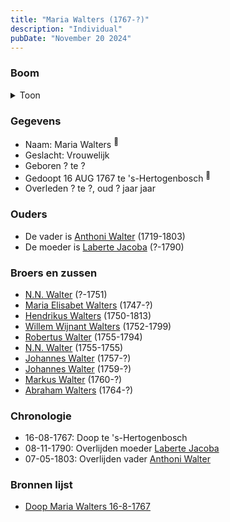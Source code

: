 ```yaml
---
title: "Maria Walters (1767-?)"
description: "Individual"
pubDate: "November 20 2024"
---
```


### Boom
<details><summary>Toon</summary>

![test](https://www.plantuml.com/plantuml/svg/ZPBBRi8m44Nt_eeHB5WX9Grl8Pw5jWZQBaghhf2JJ8aLnqOU8uHG_hqMX8PLsvqrldVkcR57PBcn-qmoIeNQSSCp27cKRetUgtYgfJPW3LVahb1PbeWO8H8cadWvOxQpHyWm2z7GfKGM3Mfxt26xwHf9JWGd1W0JRM8qRuc8KeL4_Nx6XHeC860vOpLuFKSHkpWgOsKJhGHySEaQLu0JF7cU7_W0rLamRyudhklfIw2CS-ZtGXuUDw6sLc9l00sudqt1R_jT6Dw8ADrBkU4gtaH64uNQSJXr6rRZJ_0xNk3K-HLWoTri5c718nto4k3E0Smdis0M_08m_4zk1vvVtXrbruCQrHzTcjwY2ZL5IOdHxnqmZeNQEaCJ5kkbCpHQPvovvtcD5bIbs2RsY5BgWqFAMR6dUhrGi8AxB1HELpXVTTWrRSMDuCNEgPov0p-lzVViVWl6wmU7sMh_Pml3yzBP25NiFkGt)
</details>

### Gegevens
- Naam: Maria Walters <sup><a href="../s00190/" style="text-decoration:none" title="Doop Maria Walters 16-8-1767">:link:</a></sup>
- Geslacht: Vrouwelijk
- Geboren ? te ? 
- Gedoopt 16 AUG 1767 te 's-Hertogenbosch <sup><a href="../s00190/" style="text-decoration:none" title="Doop Maria Walters 16-8-1767">:link:</a></sup>
- Overleden ? te ?, oud ? jaar jaar 

### Ouders
- De vader is [Anthoni Walter](../i00131/) (1719-1803)
- De moeder is [Laberte Jacoba](../i00132/) (?-1790)

### Broers en zussen
- [N.N. Walter](../i00143/) (?-1751)
- [Maria Elisabet Walters](../i00147/) (1747-?)
- [Hendrikus Walters](../i00139/) (1750-1813)
- [Willem Wijnant Walters](../i00120/) (1752-1799)
- [Robertus Walter](../i00140/) (1755-1794)
- [N.N. Walter](../i00173/) (1755-1755)
- [Johannes Walter](../i00141/) (1757-?)
- [Johannes Walter](../i00146/) (1759-?)
- [Markus Walter](../i00144/) (1760-?)
- [Abraham Walters](../i00133/) (1764-?)

### Chronologie
- 16-08-1767: Doop te 's-Hertogenbosch
- 08-11-1790: Overlijden moeder [Laberte Jacoba](../i00132/)
- 07-05-1803: Overlijden vader [Anthoni Walter](../i00131/)

### Bronnen lijst
- [Doop Maria Walters 16-8-1767](../s00190/)